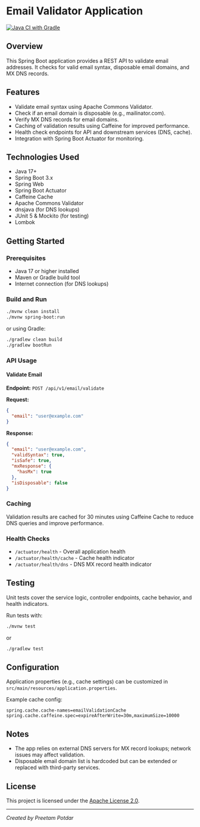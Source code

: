 # Email Validator Application

[![Java CI with Gradle](https://github.com/preetampotdar/email-validator/actions/workflows/gradle.yml/badge.svg)](https://github.com/preetampotdar/email-validator/actions/workflows/gradle.yml)

## Overview
This Spring Boot application provides a REST API to validate email addresses. It checks for valid email syntax, disposable email domains, and MX DNS records.

## Features
- Validate email syntax using Apache Commons Validator.
- Check if an email domain is disposable (e.g., mailinator.com).
- Verify MX DNS records for email domains.
- Caching of validation results using Caffeine for improved performance.
- Health check endpoints for API and downstream services (DNS, cache).
- Integration with Spring Boot Actuator for monitoring.

## Technologies Used
- Java 17+
- Spring Boot 3.x
- Spring Web
- Spring Boot Actuator
- Caffeine Cache
- Apache Commons Validator
- dnsjava (for DNS lookups)
- JUnit 5 & Mockito (for testing)
- Lombok

## Getting Started

### Prerequisites
- Java 17 or higher installed
- Maven or Gradle build tool
- Internet connection (for DNS lookups)

### Build and Run
```bash
./mvnw clean install
./mvnw spring-boot:run
````

or using Gradle:

```bash
./gradlew clean build
./gradlew bootRun
```

### API Usage

#### Validate Email

**Endpoint:** `POST /api/v1/email/validate`

**Request:**

```json
{
  "email": "user@example.com"
}
```

**Response:**

```json
{
  "email": "user@example.com",
  "validSyntax": true,
  "isSafe": true,
  "mxResponse": {
    "hasMx": true
  },
  "isDisposable": false
}
```

### Caching

Validation results are cached for 30 minutes using Caffeine Cache to reduce DNS queries and improve performance.

### Health Checks

* `/actuator/health` - Overall application health
* `/actuator/health/cache` - Cache health indicator
* `/actuator/health/dns` - DNS MX record health indicator

## Testing

Unit tests cover the service logic, controller endpoints, cache behavior, and health indicators.

Run tests with:

```bash
./mvnw test
```

or

```bash
./gradlew test
```

## Configuration

Application properties (e.g., cache settings) can be customized in `src/main/resources/application.properties`.

Example cache config:

```properties
spring.cache.cache-names=emailValidationCache
spring.cache.caffeine.spec=expireAfterWrite=30m,maximumSize=10000
```

## Notes

* The app relies on external DNS servers for MX record lookups; network issues may affect validation.
* Disposable email domain list is hardcoded but can be extended or replaced with third-party services.

## License

This project is licensed under the [Apache License 2.0](LICENSE).

---

*Created by Preetam Potdar*
